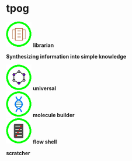 # tpog

<img src= "/img/kb_icon.png"/> <b> librarian <b/> <br>
<p>Synthesizing information into simple knowledge</p>

<img src= "/img/a4u_icon.png"/> <b> universal <b/> <br>
<img src= "/img/mba_icon.png"/> <b> molecule builder <b/> <br>
<img src= "/img/gpa_icon.png"/> <b> flow shell <b/> <br>



<b>scratcher</b>


